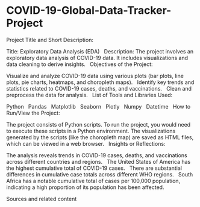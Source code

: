 # COVID-19-Global-Data-Tracker-Project

Project Title and Short Description:

Title: Exploratory Data Analysis (EDA)    
Description: The project involves an exploratory data analysis of COVID-19 data. It includes visualizations and data cleaning to derive insights.    
Objectives of the Project:

Visualize and analyze COVID-19 data using various plots (bar plots, line plots, pie charts, heatmaps, and choropleth maps).    
Identify key trends and statistics related to COVID-19 cases, deaths, and vaccinations.    
Clean and preprocess the data for analysis.    
List of Tools and Libraries Used:

Python    
Pandas    
Matplotlib    
Seaborn    
Plotly    
Numpy    
Datetime    
How to Run/View the Project:

The project consists of Python scripts. To run the project, you would need to execute these scripts in a Python environment.
The visualizations generated by the scripts (like the choropleth map) are saved as HTML files, which can be viewed in a web browser.    
Insights or Reflections:

The analysis reveals trends in COVID-19 cases, deaths, and vaccinations across different countries and regions.    
The United States of America has the highest cumulative total of COVID-19 cases.    
There are substantial differences in cumulative case totals across different WHO regions.    
South Africa has a notable cumulative total of cases per 100,000 population, indicating a high proportion of its population has been affected.    

Sources and related content
